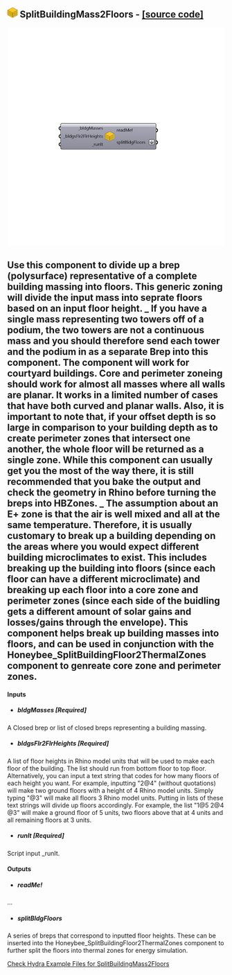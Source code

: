 ## ![](../../images/icons/SplitBuildingMass2Floors.png) SplitBuildingMass2Floors - [[source code]](https://github.com/ladybug-tools/honeybee-legacy/tree/master/src/Honeybee_SplitBuildingMass2Floors.py)

![](../../images/components/SplitBuildingMass2Floors.png)

Use this component to divide up a brep (polysurface) representative of a complete building massing into floors.
 This generic zoning will divide the input mass into seprate floors based on an input floor height.
 _
 If you have a single mass representing two towers off of a podium, the two towers are not a continuous mass and you should therefore send each tower and the podium in as a separate Brep into this component.  The component will work for courtyard buildings.
 Core and perimeter zoneing should work for almost all masses where all walls are planar.  It works in a limited number of cases that have both curved and planar walls.  Also, it is important to note that, if your offset depth is so large in comparison to your building depth as to create perimeter zones that intersect one another, the whole floor will be returned as a single zone.
 While this component can usually get you the most of the way there, it is still recommended that you bake the output and check the geometry in Rhino before turning the breps into HBZones.
 _
 The assumption about an E+ zone is that the air is well mixed and all at the same temperature.
 Therefore, it is usually customary to break up a building depending on the areas where you would expect different building microclimates to exist.
 This includes breaking up the building into floors (since each floor can have a different microclimate) and breaking up each floor into a core zone and perimeter zones (since each side of the buidling gets a different amount of solar gains and losses/gains through the envelope).
 This component helps break up building masses into floors, and can be used in conjunction with the Honeybee_SplitBuildingFloor2ThermalZones component to genreate core zone and perimeter zones.
 -
 

#### Inputs
* ##### bldgMasses [Required]
A Closed brep or list of closed breps representing a building massing.
* ##### bldgsFlr2FlrHeights [Required]
A list of floor heights in Rhino model units that will be used to make each floor of the building.  The list should run from bottom floor to top floor.  Alternatively, you can input a text string that codes for how many floors of each height you want.  For example, inputting "2@4" (without quotations) will make two ground floors with a height of 4 Rhino model units.  Simply typing "@3" will make all floors 3 Rhino model units.  Putting in lists of these text strings will divide up floors accordingly.  For example, the list "1@5   2@4   @3"  will make a ground floor of 5 units, two floors above that at 4 units and all remaining floors at 3 units.
* ##### runIt [Required]
Script input _runIt.

#### Outputs
* ##### readMe!
...
* ##### splitBldgFloors
A series of breps that correspond to inputted floor heights. These can be inserted into the Honeybee_SplitBuildingFloor2ThermalZones component to further split the floors into thermal zones for energy simulation.


[Check Hydra Example Files for SplitBuildingMass2Floors](https://hydrashare.github.io/hydra/index.html?keywords=Honeybee_SplitBuildingMass2Floors)
